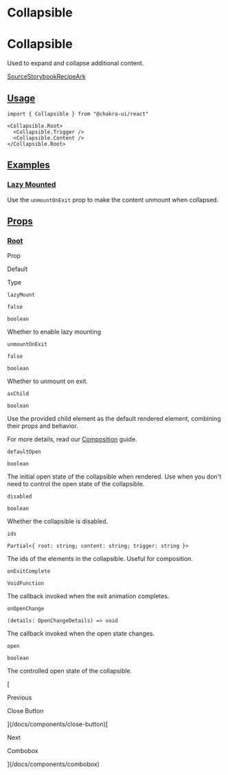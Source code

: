# Collapsible

Collapsible
===========

Used to expand and collapse additional content.

[Source](https://github.com/chakra-ui/chakra-ui/tree/main/packages/react/src/components/collapsible)[Storybook](https://storybook.chakra-ui.com/?path=/story/components-collapsible--basic)[Recipe](https://github.com/chakra-ui/chakra-ui/tree/main/packages/react/src/theme/recipes/collapsible.ts)[Ark](https://ark-ui.com/react/docs/components/collapsible)

[Usage](#usage)
---------------

```
import { Collapsible } from "@chakra-ui/react"
```

```
<Collapsible.Root>
  <Collapsible.Trigger />
  <Collapsible.Content />
</Collapsible.Root>
```

[Examples](#examples)
---------------------

### [Lazy Mounted](#lazy-mounted)

Use the `unmountOnExit` prop to make the content unmount when collapsed.

[Props](#props)
---------------

### [Root](#root)

Prop

Default

Type

`lazyMount`

`false`

`boolean`

Whether to enable lazy mounting

`unmountOnExit`

`false`

`boolean`

Whether to unmount on exit.

`asChild`

`boolean`

Use the provided child element as the default rendered element, combining their props and behavior.

For more details, read our [Composition](/docs/components/concepts/composition) guide.

`defaultOpen`

`boolean`

The initial open state of the collapsible when rendered. Use when you don't need to control the open state of the collapsible.

`disabled`

`boolean`

Whether the collapsible is disabled.

`ids`

`Partial<{ root: string; content: string; trigger: string }>`

The ids of the elements in the collapsible. Useful for composition.

`onExitComplete`

`VoidFunction`

The callback invoked when the exit animation completes.

`onOpenChange`

`(details: OpenChangeDetails) => void`

The callback invoked when the open state changes.

`open`

`boolean`

The controlled open state of the collapsible.

[

Previous

Close Button



](/docs/components/close-button)[

Next

Combobox



](/docs/components/combobox)